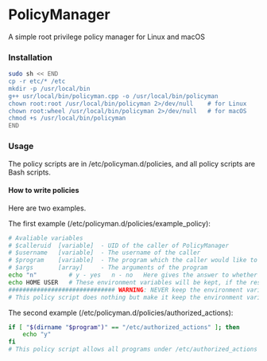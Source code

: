 # PolicyManager
A simple root privilege policy manager for Linux and macOS
### Installation
``` bash
sudo sh << END
cp -r etc/* /etc
mkdir -p /usr/local/bin
g++ usr/local/bin/policyman.cpp -o /usr/local/bin/policyman
chown root:root /usr/local/bin/policyman 2>/dev/null    # for Linux
chown root:wheel /usr/local/bin/policyman 2>/dev/null   # for macOS
chmod +s /usr/local/bin/policyman
END
```
### Usage
The policy scripts are in /etc/policyman.d/policies, and all policy scripts are Bash scripts.
#### How to write policies
Here are two examples.

The first example (/etc/policyman.d/policies/example_policy):
``` bash
# Avaliable variables
# $calleruid  [variable]  - UID of the caller of PolicyManager
# $username   [variable]  - The username of the caller
# $program    [variable]  - The program which the caller would like to execute.
# $args       [array]     - The arguments of the program
echo "n"         # y - yes   n - no   Here gives the answer to whether the caller's request is allowed. If two scripts gives different answer, the result will be "yes".
echo HOME USER   # These environment variables will be kept, if the result is "yes".
############################## WARNING: NEVER keep the environment variable PATH ! ##############################
# This policy script does nothing but make it keep the environment variable HOME and USER if other policy scripts answer "yes".
```
The second example (/etc/policyman.d/policies/authorized_actions):
``` bash
if [ "$(dirname "$program")" == "/etc/authorized_actions" ]; then
	echo "y"
fi
# This policy script allows all programs under /etc/authorized_actions run with root privilege.
```
